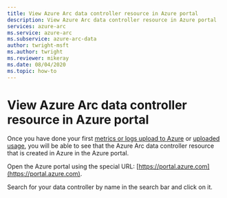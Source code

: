 ```yaml
---
title: View Azure Arc data controller resource in Azure portal
description: View Azure Arc data controller resource in Azure portal
services: azure-arc
ms.service: azure-arc
ms.subservice: azure-arc-data
author: twright-msft
ms.author: twright
ms.reviewer: mikeray
ms.date: 08/04/2020
ms.topic: how-to
---
```


# View Azure Arc data controller resource in Azure portal

Once you have done your first [metrics or logs upload to Azure](upload-metrics-and-logs-to-azure-monitor.md) or [uploaded usage](view-billing-data-in-azure.md), you will be able to see that the Azure Arc data controller resource that is created in Azure in the Azure portal.

Open the Azure portal using the special URL:  [https://portal.azure.com](https://portal.azure.com).

Search for your data controller by name in the search bar and click on it.